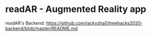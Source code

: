 # readAR - Augmented Reality app


readAR's Backend: https://github.com/jackyzha0/treehacks2020-backend/blob/master/README.md

